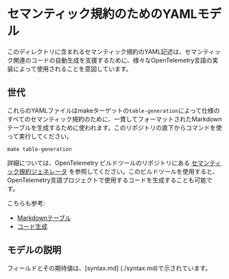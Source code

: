 <!--
# YAML Model for Semantic Conventions
-->

# セマンティック規約のためのYAMLモデル

<!--
The YAML descriptions of semantic convention contained in this directory are intended to
be used by the various OpenTelemetry language implementations to aid in automatic
generation of semantics-related code.
-->

このディレクトリに含まれるセマンティック規約のYAML記述は、セマンティック関連のコードの自動生成を支援するために、様々なOpenTelemetry言語の実装によって使用されることを意図しています。

<!--
## Generation
-->

## 世代

<!--
These YAML files are used by the make target `table-generation` to generate consistently
formattted Markdown tables for all semantic conventions in the specification. Run it from the root of this repository using the command
-->

これらのYAMLファイルはmakeターゲットの`table-generation`によって仕様のすべてのセマンティック規約のために、一貫してフォーマットされたMarkdownテーブルを生成するために使われます。このリポジトリの直下からコマンドを使って実行してください。


```
make table-generation
```

<!--
For more information, see the [semantic convention generator](https://github.com/open-telemetry/build-tools/tree/main/semantic-conventions)
in the OpenTelemetry build tools repository.
Using this build tool, it is also possible to generate code for use in OpenTelemetry
language projects.
-->

詳細については、OpenTelemetry ビルドツールのリポジトリにある [セマンティック規約ジェネレータ](https://github.com/open-telemetry/build-tools/tree/main/semantic-conventions) を参照してください。このビルドツールを使用すると、OpenTelemetry言語プロジェクトで使用するコードを生成することも可能です。

<!--
See also:
-->

こちらも参考:

<!--
* [Markdown Tables](https://github.com/open-telemetry/build-tools/tree/main/semantic-conventions#markdown-tables)
* [Code Generator](https://github.com/open-telemetry/build-tools/tree/main/semantic-conventions#code-generator)
-->

* [Markdownテーブル](https://github.com/open-telemetry/build-tools/tree/main/semantic-conventions#markdown-tables)
* [コード生成](https://github.com/open-telemetry/build-tools/tree/main/semantic-conventions#code-generator)

<!--
## Description of the model
-->

## モデルの説明

<!--
The fields and their expected values are presented in [syntax.md](./syntax.md).
-->

フィールドとその期待値は、[syntax.md] (./syntax.md)で示されています。

